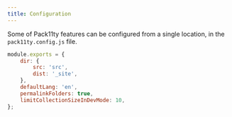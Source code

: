 ```yaml
---
title: Configuration
---
```


Some of Pack11ty features can be configured from a single location, in the `pack11ty.config.js` file.

```javascript
module.exports = {
	dir: {
		src: 'src',
		dist: '_site',
	},
	defaultLang: 'en',
	permalinkFolders: true,
	limitCollectionSizeInDevMode: 10,
};
```
